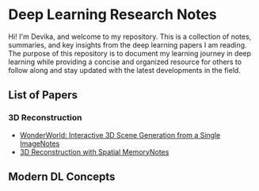 # Deep Learning Research Notes

Hi! I'm Devika, and welcome to my repository. This is a collection of notes, summaries, and key insights from the deep learning papers I am reading. The purpose of this repository is to document my learning journey in deep learning while providing a concise and organized resource for others to follow along and stay updated with the latest developments in the field.

## List of Papers

### 3D Reconstruction
- [WonderWorld: Interactive 3D Scene Generation from a Single Image](https://arxiv.org/pdf/2406.09394)[Notes](./wonder_world.md)
- [3D Reconstruction with Spatial Memory](https://arxiv.org/pdf/2408.16061)[Notes](./spann_3R.md)



## Modern DL Concepts